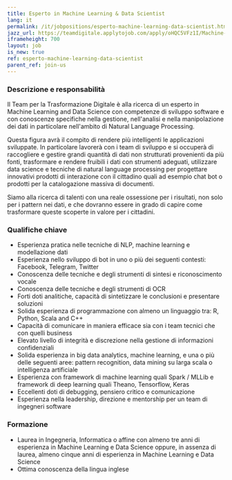```yaml
---
title: Esperto in Machine Learning & Data Scientist
lang: it
permalink: /it/jobpositions/esperto-machine-learning-data-scientist.htm
jazz_url: https://teamdigitale.applytojob.com/apply/oHQC5VFz1I/Machine-Learning-Data-Scientist
iframeheight: 700
layout: job
is_new: true
ref: esperto-machine-learning-data-scientist
parent_ref: join-us
---
```


### Descrizione e responsabilità
Il Team per la Trasformazione Digitale è alla ricerca di un esperto in Machine Learning and Data Science con competenze di sviluppo software e con conoscenze specifiche nella gestione, nell'analisi e nella manipolazione dei dati in particolare nell'ambito di Natural Language Processing.

Questa figura avrà il compito di rendere più intelligenti le applicazioni sviluppate. In particolare lavorerà con i team di sviluppo e si occuperà di raccogliere e gestire grandi quantità di dati non strutturati provenienti da più fonti, trasformare e rendere fruibili i dati con strumenti adeguati, utilizzare data science e tecniche di natural language processing per progettare innovativi prodotti di interazione con il cittadino quali ad esempio chat bot o prodotti per la catalogazione massiva di documenti.  

Siamo alla ricerca di talenti con una reale ossessione per i risultati, non solo per i pattern nei dati, e che dovranno essere in grado di capire come trasformare queste scoperte in valore per i cittadini.



### Qualifiche chiave
- Esperienza pratica nelle tecniche di NLP, machine learning e modellazione dati
- Esperienza nello sviluppo di bot in uno o più dei seguenti contesti: Facebook, Telegram, Twitter
- Conoscenza delle tecniche e degli strumenti di sintesi e riconoscimento vocale
- Conoscenza delle tecniche e degli strumenti di OCR
- Forti doti analitiche, capacità di sintetizzare le conclusioni e presentare soluzioni
- Solida esperienza di programmazione con almeno un linguaggio tra: R, Python, Scala and C++
- Capacità di comunicare in maniera efficace sia con i team tecnici che con quelli business
- Elevato livello di integrità e discrezione nella gestione di informazioni confidenziali
- Solida esperienza in big data analytics, machine learning, e una o più delle seguenti aree: pattern recognition, data mining su larga scala o intelligenza artificiale
- Esperienza con framework di machine learning quali Spark / MLLib e framework di deep learning quali Theano, Tensorflow, Keras
- Eccellenti doti di debugging, pensiero critico e comunicazione
- Esperienza nella leadership, direzione e mentorship per un team di ingegneri software


### Formazione
- Laurea in Ingegneria, Informatica o affine con almeno tre anni di esperienza in Machine Learning e Data Science oppure, in assenza di laurea, almeno cinque anni di esperienza in Machine Learning e Data Science
- Ottima conoscenza della lingua inglese
